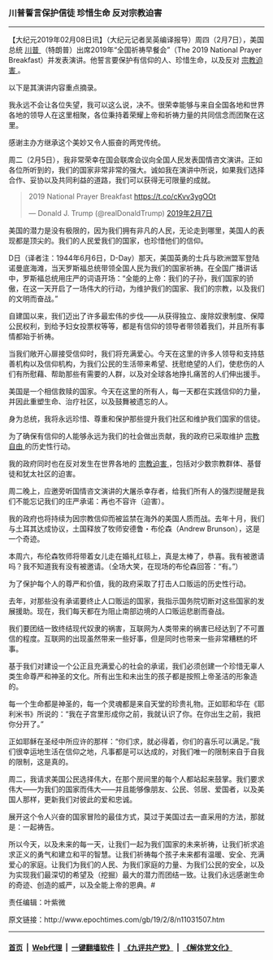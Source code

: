 ### 川普誓言保护信徒 珍惜生命 反对宗教迫害
------------------------

<p>
 【大纪元2019年02月08日讯】（大纪元记者吴英编译报导）周四（2月7日），美国总统
 <a href="http://www.epochtimes.com/gb/tag/%E5%B7%9D%E6%99%AE.html">
  川普
 </a>
 （特朗普）出席2019年“全国祈祷早餐会”（The 2019 National Prayer Breakfast）并发表演讲。他誓言要保护有信仰的人、珍惜生命，以及反对
 <a href="http://www.epochtimes.com/gb/tag/%E5%AE%97%E6%95%99%E8%BF%AB%E5%AE%B3.html">
  宗教迫害
 </a>
 。
</p>
<p>
 以下是其演讲内容重点摘录。
</p>
<p>
 我永远不会让各位失望，我可以这么说，决不。很荣幸能够与来自全国各地和世界各地的领导人在这里相聚，各位秉持着荣耀上帝和祈祷力量的共同信念而团聚在这里。
</p>
<p>
 感谢主办方继承这个美妙又令人振奋的两党传统。
</p>
<p>
 周二（2月5日），我非常荣幸在国会联席会议向全国人民发表国情咨文演讲。正如各位所听到的，我们的国家非常非常的强大。诚如我在演讲中所说，如果我们选择合作、妥协以及共同利益的道路，我们可以获得无可限量的成就。
</p>
<p>
</p>
<blockquote class="twitter-tweet" data-lang="zh-tw">
 <p dir="ltr" lang="en">
  2019 National Prayer Breakfast
  <a href="https://t.co/cKvv3ygOOt">
   https://t.co/cKvv3ygOOt
  </a>
 </p>
 <p>
  — Donald J. Trump (@realDonaldTrump)
  <a href="https://twitter.com/realDonaldTrump/status/1093529884104843265?ref_src=twsrc%5Etfw">
   2019年2月7日
  </a>
 </p>
</blockquote>
<p>
 <p>
 </p>
 <p>
  美国的潜力是没有极限的，因为我们拥有非凡的人民，无论走到哪里，美国人的表现都是顶尖的。我们的人民爱我们的国家，也珍惜他们的信仰。
 </p>
 <p>
  D日（译者注：1944年6月6日，D-Day）那天，美国英勇的士兵与欧洲盟军登陆诺曼底海滩，当天罗斯福总统带领全国人民为我们的国家祈祷。在全国广播讲话中，罗斯福总统用庄严的词语开场：“全能的上帝：我们的子孙，我们国家的骄傲，在这一天开启了一场伟大的行动，为维护我们的国家、我们的宗教，以及我们的文明而奋战。”
 </p>
 <p>
  自建国以来，我们迈出了许多最宏伟的步伐——从获得独立、废除奴隶制度、保障公民权利，到给予妇女投票权等等，都是有信仰的领导者带领着我们，并且所有事情都始于祈祷。
 </p>
 <p>
  当我们敞开心扉接受信仰时，我们将充满爱心。今天在这里的许多人领导和支持慈善机构以及信仰机构，为我们公民的生活带来希望、抚慰绝望的人们，使悲伤的人们有所慰藉、帮助那些有需要的人群，以及对全球各地挣扎痛苦的人们伸出援手。
 </p>
 <p>
  美国是一个相信救赎的国家。今天在这里的所有人，每一天都在实践信仰的力量，并因此重塑生命、治疗社区，以及鼓舞被遗忘的人。
 </p>
 <p>
  身为总统，我将永远珍惜、尊重和保护那些提升我们社区和维护我们国家的信徒。
 </p>
 <p>
  为了确保有信仰的人能够永远为我们的社会做出贡献，我的政府已采取维护
  <a href="http://www.epochtimes.com/gb/tag/%E5%AE%97%E6%95%99%E8%87%AA%E7%94%B1.html">
   宗教自由
  </a>
  的历史性行动。
 </p>
 <p>
  我的政府同时也在反对发生在世界各地的
  <a href="http://www.epochtimes.com/gb/tag/%E5%AE%97%E6%95%99%E8%BF%AB%E5%AE%B3.html">
   宗教迫害
  </a>
  ，包括对少数宗教群体、基督徒和犹太社区的迫害。
 </p>
 <p>
  周二晚上，应邀旁听国情咨文演讲的大屠杀幸存者，给我们所有人的强烈提醒是我们不能忘记我们的庄严承诺：再也不容许（迫害）。
 </p>
 <p>
  我的政府也将持续为因宗教信仰而被监禁在海外的美国人质而战。去年十月，我们与土耳其达成协议，土国释放了牧师安德鲁・布伦森（Andrew Brunson），这是一个奇迹。
 </p>
 <p>
  本周六，布伦森牧师将带着女儿走在婚礼红毯上，真是太棒了，恭喜。我有被邀请吗？我不知道我有没有被邀请。（全场大笑，在现场的布伦森回答：“有。”）
 </p>
 <p>
  为了保护每个人的尊严和价值，我的政府采取了打击人口贩运的历史性行动。
 </p>
 <p>
  去年，对那些没有承诺要终止人口贩运的国家，我指示国务院切断对这些国家的发展援助。现在，我们每天都在为阻止南部边境的人口贩运悲剧而奋战。
 </p>
 <p>
  我们要团结一致终结现代奴隶的祸害，互联网为人类带来的祸害已经达到了不可置信的程度。互联网的出现虽然带来一些好事，但是同时也带来一些非常糟糕的坏事。
 </p>
 <p>
  基于我们对建设一个公正且充满爱心的社会的承诺，我们必须创建一个珍惜无辜人类生命尊严和神圣的文化。所有出生和未出生的孩子都是按照上帝圣洁的形象造的。
 </p>
 <p>
  每一个生命都是神圣的，每一个灵魂都是来自天堂的珍贵礼物。正如耶和华在《耶利米书》所说的：“我在子宫里形成你之前，我就认识了你。在你出生之前，我把你分开了。”
 </p>
 <p>
  正如耶稣在圣经中所应许的那样：“你们求，就必得着，你们的喜乐可以满足。”我们很幸运地生活在信仰之地，凡事都是可以达成的，对我们唯一的限制来自于自我的限制，这是真的。
 </p>
 <p>
  周二，我请求美国公民选择伟大，在那个房间里的每个人都站起来鼓掌。我们要求伟大——为我们的国家而伟大——并且能够像朋友、公民、邻居、爱国者，以及美国人那样，更新我们对彼此的爱和忠诚。
 </p>
 <p>
  展开这个令人兴奋的国家冒险的最佳方式，莫过于美国过去一直采用的方法，那就是：一起祷告。
 </p>
 <p>
  所以今天，以及未来的每一天，让我们一起为我们国家的未来祈祷，让我们祈求追求正义的勇气和建立和平的智慧。让我们祈祷每个孩子未来都有温暖、安全、充满爱心的家庭。让我们为我们的人民、为我们家庭的力量、为我们公民的安全，以及为实现我们最深切的希望及（挖掘）最大的潜力而团结一致。让我们永远感谢生命的奇迹、创造的威严，以及全能上帝的恩典。#
 </p>
 <p>
  责任编辑：叶紫微
 </p>
</p>
原文链接：http://www.epochtimes.com/gb/19/2/8/n11031507.htm


------------------------
#### [首页](https://github.com/gfw-breaker/banned-news/blob/master/README.md) &nbsp;|&nbsp; [Web代理](https://github.com/labour-camp/helloworld) &nbsp;|&nbsp; [一键翻墙软件](https://github.com/gfw-breaker/nogfw/blob/master/README.md) &nbsp;|&nbsp; [《九评共产党》](https://github.com/gfw-breaker/9ping.md/blob/master/README.md#九评之一评共产党是什么) &nbsp;|&nbsp; [《解体党文化》](https://github.com/gfw-breaker/jtdwh.md/blob/master/README.md#绪论)

